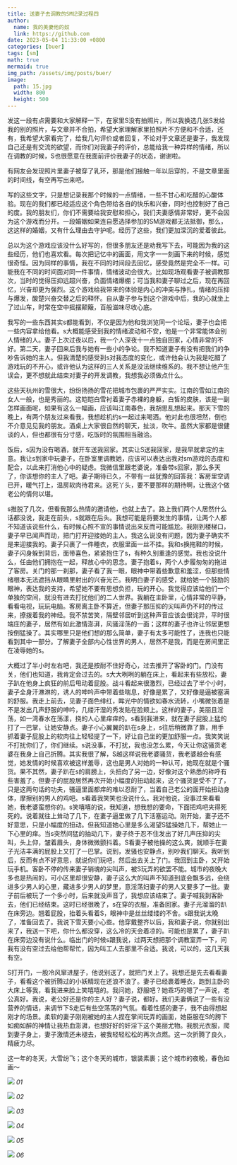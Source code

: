 ```yaml
---
title: 送妻子去调教的SM记录过程四
author:
  name: 我的美妻他的奴
  link: https://github.com
date: 2023-05-04 11:33:00 +0800
categories: [buer]
tags: [sm]
math: true
mermaid: true
img_path: /assets/img/posts/buer/
image:
  path: 15.jpg
  width: 800
  height: 500
---
```


发这一段有点需要和大家解释一下，在家里S没有拍照片，所以我换选几张S发给我的别的照片，与文章并不合拍，希望大家理解家里拍照片不方便和不合适，还有，我希望大家看完了，给我几句评价或者回复，不论对于文章还是妻子，我发现自己还是有交流的欲望，而你们对我妻子的评价，总能给我一种异样的情绪，所以在调教的时候，S也很愿意在我面前评价我妻子的状态，谢谢啦。

有网友会发现照片里妻子被穿了乳环，那是他们接触一年以后穿的，不是文章里面的时间线，有空再写出来吧。

写的这些文字，只是想记录我那个时候的一点情绪，一些不甘心和吃醋的心酸体验。现在的我们都已经适应这个角色带给各自的快乐和兴奋，同时也控制好了自己的度。我的朋友们，你们不需要给我安慰和担心，我们夫妻感情非常好，更不会因为这个游戏而分开。一段婚姻如果连自愿选择参加的SM游戏都无法抵御，那么，这这样的婚姻，又有什么理由去守护呢。经历了这些，我们更加深沉的爱着彼此。

总以为这个游戏应该没什么好写的，但很多朋友还是劝我写下去，可能因为我的这些经历，他们也喜欢看。每次把记忆中的画面，用文字一一刻画下来的时候，感觉很奇怪。因为同样的事情，我在不同的时间段去回忆，感受竟然是完全不一样。可能我在不同的时间面对同一件事情，情绪波动会很大。比如现场观看妻子被调教那次，当时的觉得压抑远超兴奋，负面情绪爆棚；可当我和妻子聊过之后，现在再回忆，兴奋却更为强烈。这个游戏给我带来的体验是内心的冲突与挣扎，情绪的压抑与爆发，酸楚兴奋交替之后的释怀。自从妻子参与到这个游戏中后，我的心就坐上了过山车，时常在空中摇摆颠簸，百般滋味尽收心底。

我写的一些东西其实s都能看到，不仅是因为他和我浏览同一个论坛，妻子也会把一些内容拿给他看。s大概能感受到我的情绪波动和不安，他是一个非常能体会别人情绪的人。妻子上次过夜以后，我一个人深夜十一点独自回家，心情非常的不好。第二天，妻子回来后我与她有一些小的争论。我不知道妻子有没有把我们的争吵告诉她的主人。但我清楚的感受到s对我态度的变化，或许他会认为我是吃醋了游戏玩的不开心，或许他认为这样的三人关系是没法继续维系的。我不想让他产生误会，更不想就此结束对妻子的开发调教，我想我必须做点什么。

这些天杭州的雪很大，纷纷扬扬的雪花把城市包裹的严严实实。江南的雪如江南的女人一般，也是秀丽的。这皑皑白雪衬着妻子赤裸的身躯，白皙的皮肤，该是一副怎样画面呢，如果有这么一幅画，应该叫江南春色，我胡思乱想起来。那天下雪的晚上，有两个朋友过来看我，我想趁机约s一起过来喝酒。他对此也很坦然，倒也不介意见见我的朋友。酒桌上大家很自然的聊天，扯淡，吹牛。虽然大家都是很健谈的人，但也都很有分寸感，吃饭时的氛围相当融洽。

饭后，s因为没有喝酒，就开车送我回家。其实让S送我回家，是我早就拿定的主意。我让s到家中玩妻子，在卧室里调教她，应该可以表达出我对sm游戏的态度和配合，以此来打消他心中的疑虑。我微信里跟老婆说，准备带s回家，那么多天了，你该想你的主人了吧。妻子期待已久，不带有一丝犹豫的回答我：客房里空调已开，暖气打上，温房软肉待君来。这死丫头，要不要那样的期待啊，让我这个做老公的情何以堪。

s推脱了几次，但看我那么热情的邀请他，也就上去了。路上我们两个人居然什么话都没说，我走在前头，s就跟在后头。我想可能是将要发生的事情，让两个人都不知道该说些什么，有时候心照不宣的事情说出来反而可能尴尬。我刚到楼梯口，妻子早已闻声而动，把门打开迎接她的主人。我这么说没有问题，因为妻子确实不是来迎接我的。妻子只裹了一件睡衣，衣服里面一丝不挂。我和s换拖鞋的时候，妻子闪身躲到背后，面带喜色，紧紧抱住了s，有种久别重逢的感觉。我也没说什么，任由他们拥抱在一起，释放心中的思念。妻子抱着s，两个人步履匆匆的拖进了客房。关门的那一刹那，妻子看了我一眼，眼神中带着些歉意和羞涩，但那些情绪根本无法遮挡从眼睛里射出的兴奋光芒。我明白妻子的感受，就给她一个鼓励的眼神，表达我的支持，希望她不要有思想负担，玩的开心。我觉得应该给他们一个单独的空间，就没有进去打扰他们的二人世界。我躺在主卧里，心情非常的平静，看看电视，玩玩电脑。客房离主卧不算近，但妻子那压抑的尖叫声仍不时的传过来，撩拨着我的神经。我不禁苦笑，隔壁邻居听到这种声音应该会很诧异，平时很端庄的妻子，居然有如此激情澎湃，风骚淫荡的一面；这样的妻子也许让邻居更想按倒猛操了。其实哪里只是他们想的那么简单，妻子有太多可能性了，连我也只能看到其中一部分。了解妻子全部内心性世界的男人，居然不是我，而是在房间里正在凌辱她的s。

大概过了半小时左右吧，我还是按耐不住好奇心，过去推开了客卧的门。门没有关，他们也知道，我肯定会过去的。s大大咧咧的躺在床上，看起来有些放松，妻子趴在他身上疯狂的前后甩动着屁股。战斗看起来很激烈，已经过去了半个小时，妻子全身汗淋淋的，诱人的呻吟声中带着些喘息，好像是累了，又好像是逼被塞满的舒服。我走上前去，见妻子面色绯红，眸光中的情欲如春水流转，小嘴微张着是不是发出几声舒服的呻吟，几缕汗湿的秀发贴在脸颊上。这样的妻子，美丽且淫荡，如一湾春水在荡漾，挠的人心里痒痒的。s看到我进来，就在妻子屁股上猛的打了一巴掌，让她安静点。妻子小心翼翼的趴在s身上，s往后稍微靠了靠，用手抓着妻子屁股上的软肉往上轻轻提了一下，好让自己坐的更加舒服一点。我笑笑说不打扰你们了，你们继续。s说没事，不打扰，我也没怎么累，今天让你这骚货老婆在我身上自己折腾。其实我很了解，S越这样说我老婆骚货，我老婆越会有感觉，她发情的时候喜欢被这样羞辱，这也是男人对她的一种认可，她现在就是个骚货。果不其然，妻子趴在s的肩膀上，头扭向了另一边，好像对这个熟悉的称呼有些害羞了。但妻子的屁股居然再次开始小幅度的扭动起来，这个骚货是受不了了，只是这两句话的功夫，骚逼里面都痒的难以忍耐了，当着自己老公的面开始扭动身体，摩擦别的男人的鸡吧。s看着我笑笑也没说什么。我对他说，没事过来看看她，我老婆蛮想你的。s笑嘻嘻的说，我知道，想我想的要命，下面把鸡吧夹得死死的。说着就往上耸动了几下，在妻子逼里做了几下活塞运动。刚开始，妻子还不好意思，只是小幅度的扭动。但我知道她心里是多么渴望S猛操她几下，帮她止一下心里的痒。当s突然间猛的抽动几下，妻子终于忍不住发出了好几声压抑的尖叫，头上仰，皱着眉头，身体微微颤抖着。S看妻子被他操的这么爽，就顺手在妻子光洁丰满的屁股上又打了一巴掌。说到，发骚也安静点，别吵我们聊天。我听到后，反而有点不好意思，就说你们玩吧，然后出去关上了门。我回到主卧，又开始玩手机。客卧不停的传来妻子销魂的尖叫声，被S玩弄的欲罢不能。城市的夜晚大多也是热闹的，可小区里却很安静，妻子这么大的叫声不知道到底会飘多远，会绕进多少男人的心里，藏进多少男人的梦里，意淫荡妇妻子的男人又要多了一批。妻子前后被玩了一个多小时，后来就没声音了，我想应该结束了。妻子喊我到客卧去，他们已经结束。这时已经很晚了，s在穿的衣服，准备回家。妻子光溜溜的趴在床旁边。翘着屁股，抬着头看着S，眼神中是丝丝缕缕的不舍。s跟我说太晚了，准备回去了。我说下雪天要小心些。他穿戴整齐以后，我和妻子说，你就别出来了，我送一下吧，你什么都没穿，这么冷的天会着凉的。可能也是累了，妻子趴在床旁边没有说什么。临出门的时候s跟我说，过两天想把那个调教室弄一下，问我有没有空过去给他帮帮忙，因为叫工人去那里不合适。我说，可以的，这几天我有空。

S打开门，一股冷风窜进屋子，他说别送了，就把门关上了。我想还是先去看看妻子，看看这个被折腾过的小妖精现在还浪不浪了。妻子已经裹着睡衣，跑到主卧的大床上等我，看我进来脸上笑嘻嘻的。我问她，舒服吧？她乖巧的嗯了一声说，老公真好。我说，老公好还是你的主人好？妻子说，都好。我们夫妻俩说了一些有没营养的情话，来调节下S走后有些空荡荡的气氛。看着性感的妻子，我不由得想起刚才的场景。柔软的妻子刚刚被她的主人捏在掌间玩弄的画面，她臣服在S的胯下如痴如醉的神情让我热血澎湃，也想好好的奸淫下这个美丽尤物。我脱光衣服，爬到妻子身上，妻子激情还未褪去，被我轻轻松松的再次点燃。这一次折腾了良久，精疲力尽。

这一年的冬天，大雪纷飞；这个冬天的城市，银装素裹；这个城市的夜晚，春色如画～

![](12.jpg)
_01_

![](13.jpg)
_02_

![](14.jpg)
_03_

![](15.jpg)
_04_

![](16.jpg)
_05_

![](17.jpg)
_06_